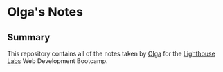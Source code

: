 # Olga's Notes
## Summary 

This repository contains all of the notes taken by [Olga](https://github.com/0lgaP) for the [Lighthouse Labs](https://www.lighthouselabs.ca/) Web Development Bootcamp.